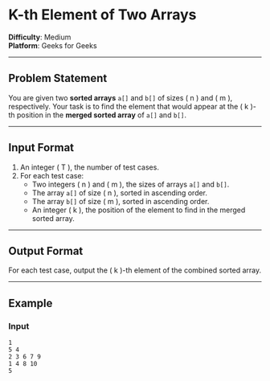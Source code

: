 # K-th Element of Two Arrays

**Difficulty**: Medium  
**Platform**: Geeks for Geeks  

---

## Problem Statement

You are given two **sorted arrays** `a[]` and `b[]` of sizes \( n \) and \( m \), respectively. Your task is to find the element that would appear at the \( k \)-th position in the **merged sorted array** of `a[]` and `b[]`.

---

## Input Format

1. An integer \( T \), the number of test cases.
2. For each test case:
   - Two integers \( n \) and \( m \), the sizes of arrays `a[]` and `b[]`.
   - The array `a[]` of size \( n \), sorted in ascending order.
   - The array `b[]` of size \( m \), sorted in ascending order.
   - An integer \( k \), the position of the element to find in the merged sorted array.

---

## Output Format

For each test case, output the \( k \)-th element of the combined sorted array.

---

## Example

### Input
```text
1
5 4
2 3 6 7 9
1 4 8 10
5
